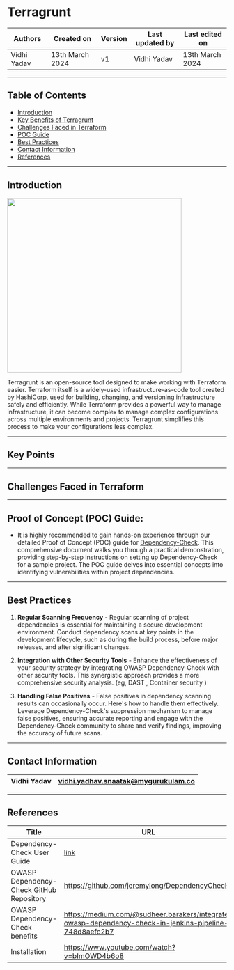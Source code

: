 # Terragrunt

|   Authors        |  Created on   |  Version   | Last updated by | Last edited on |
| -----------------| --------------| -----------|---------------- | -------------- |
| Vidhi Yadav      | 13th March 2024   |     v1     | Vidhi Yadav     | 13th March 2024    |

***
## Table of Contents 
+ [Introduction](#Introduction)
+ [Key Benefits of Terragrunt](#key-benefits)
+ [Challenges Faced in Terraform](#challenges-faced-in-terraform)
+ [POC Guide](#Proof-of-Concept-(POC)-Guide)
+ [Best Practices](#best-practices)
+ [Contact Information](#contact-information)
+ [References](#references)

***
## Introduction
<img src="https://github.com/CodeOps-Hub/Documentation/assets/156056349/78aa81a8-604e-4178-ab80-3549f4a0c804" width="400">


Terragrunt is an open-source tool designed to make working with Terraform easier. Terraform itself is a widely-used infrastructure-as-code tool created by HashiCorp, used for building, changing, and versioning infrastructure safely and efficiently. While Terraform provides a powerful way to manage infrastructure, it can become complex to manage complex configurations across multiple environments and projects. Terragrunt simplifies this process to make your configurations less complex. 

*** 
## Key Points


***
## Challenges Faced in Terraform



***
## Proof of Concept (POC) Guide:

 * It is highly recommended to gain hands-on experience through our detailed Proof of Concept (POC) guide for [Dependency-Check](https://github.com/avengers-p7/Documentation/blob/main/Application_CI/Design/03-%20Java%20CI%20checks/Dependency%20Scanning%20POC/README.md). This comprehensive document walks you through a practical demonstration, providing step-by-step instructions on setting up Dependency-Check for a sample project. The POC guide delves into essential concepts into identifying vulnerabilities within project dependencies.


***
## Best Practices

1. **Regular Scanning Frequency** - Regular scanning of project dependencies is essential for maintaining a secure development environment. Conduct dependency scans at key points in the development lifecycle, such as during the build process, before major releases, and after significant changes.
   
2. **Integration with Other Security Tools** - Enhance the effectiveness of your security strategy by integrating OWASP Dependency-Check with other security tools. This synergistic approach provides a more comprehensive security analysis. (eg, DAST , Container security )
   
3. **Handling False Positives** - False positives in dependency scanning results can occasionally occur. Here's how to handle them effectively. Leverage Dependency-Check's suppression mechanism to manage false positives, ensuring accurate reporting and engage with the Dependency-Check community to share and verify findings, improving the accuracy of future scans.

***
## Contact Information

|Vidhi Yadav                     | vidhi.yadhav.snaatak@mygurukulam.co                                                                                      
|---------------------------------|------------------------------------------------------------|

***
## References

| Title                                      | URL                                           |
|--------------------------------------------|-----------------------------------------------|
| Dependency-Check User Guide           | [link](https://jeremylong.github.io/DependencyCheck/)    |
| OWASP Dependency-Check GitHub Repository    | https://github.com/jeremylong/DependencyCheck  |
| OWASP Dependency-Check benefits                 | https://medium.com/@sudheer.barakers/integrate-owasp-dependency-check-in-jenkins-pipeline-748d8aefc2b7 |
| Installation                                 | https://www.youtube.com/watch?v=bImOWD4b6o8 |





